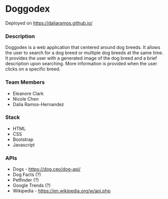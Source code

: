 # Doggodex
Deployed on https://daliaramos.github.io/
### Description
Doggodex is a web application that centered around dog breeds. It allows the user to search for a dog breed or multiple dog breeds at the same time. It provides the user with a generated image of the dog breed and a brief description upon searching. More information is provided when the user clicks on a specific breed.
### Team Members
- Eleanore Clark
- Nicole Chen
- Dalia Ramos-Hernandez
### Stack
- HTML
- CSS
- Bootstrap
- Javascript
### APIs
- Dogs - https://dog.ceo/dog-api/
- Dog Facts (?)
- Petfinder (?)
- Google Trends (?)
- Wikipedia - https://en.wikipedia.org/w/api.php
